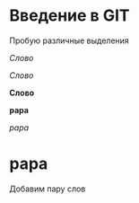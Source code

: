 # Введение в GIT

Пробую различные выделения

*Слово*

_Слово_

**Слово**

**papa**

_papa_

# papa

Добавим пару слов

